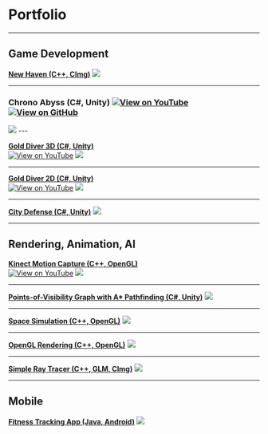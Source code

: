 # Portfolio

---

## Game Development

**[New Haven (C++, CImg)](https://github.com/OmarAlFarajat/New-Haven-Board-Game)**
<img src="images/new-haven_thumbnail.jpg?raw=true"/>

---
### Chrono Abyss (C#, Unity) [![View on YouTube](images/youtube_icon.jpg?raw=true)](https://www.youtube.com/watch?v=_nvECaCOx4Y) [![View on GitHub](images/github_icon.jpg?raw=true)](https://github.com/christopherdufort/Dream-Eater-Interactive)

<!-- **[Chrono Abyss (C#, Unity)](https://github.com/christopherdufort/Dream-Eater-Interactive)** -->
<img src="images/chrono-abyss_thumbnail.jpg?raw=true"/>
---

**[Gold Diver 3D (C#, Unity)](https://github.com/OmarAlFarajat/Gold-Diver-3D)**
<br>[![View on YouTube](images/youtube_icon.jpg?raw=true)](https://www.youtube.com/watch?v=sOH0t1z6z34)
<img src="images/gold-diver-3d_thumbnail.jpg?raw=true"/>

---

**[Gold Diver 2D (C#, Unity)](https://github.com/OmarAlFarajat/Gold-Diver-2D)**
<br>[![View on YouTube](images/youtube_icon.jpg?raw=true)](https://www.youtube.com/watch?v=XjyPEf7X2iE)
<img src="images/gold-diver-2d_thumbnail.jpg?raw=true"/>

---

**[City Defense (C#, Unity)](https://github.com/zee366/CityDefense)**
<img src="images/city-defense_thumbnail.jpg?raw=true"/>

---

## Rendering, Animation, AI

**[Kinect Motion Capture (C++, OpenGL)](https://github.com/OmarAlFarajat/Kinect-Motion-Capture)**
<br>[![View on YouTube](images/youtube_icon.jpg?raw=true)](https://www.youtube.com/watch?v=YRt8sM6gbdI)
<img src="images/kinect-mocap_thumbnail.jpg?raw=true"/>

---

**[Points-of-Visibility Graph with A* Pathfinding (C#, Unity)](https://github.com/OmarAlFarajat/Unity-POV-Graph)**
<img src="images/pov-graph_thumbnail.jpg?raw=true"/>

---

**[Space Simulation (C++, OpenGL)](https://github.com/zee366/SpaceSimulation)**
<img src="images/space-sim_thumbnail.jpg?raw=true"/>

---

**[OpenGL Rendering (C++, OpenGL)](https://github.com/OmarAlFarajat/OpenGL-Rendering)**
<img src="images/opengl-render_thumbnail.jpg?raw=true"/>

---

**[Simple Ray Tracer (C++, GLM, CImg)](https://github.com/OmarAlFarajat/Simple-Ray-Tracer)**
<img src="images/ray-tracer_thumbnail.jpg?raw=true"/>

---

## Mobile

**[Fitness Tracking App (Java, Android)](https://github.com/comp354-group-i-j/fitnesstracking)**
<img src="images/fitness-app_thumbnail.jpg?raw=true"/>
